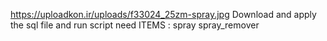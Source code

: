 https://uploadkon.ir/uploads/f33024_25zm-spray.jpg
Download and apply the sql file 
and run script 
need ITEMS : 
spray 
spray_remover
